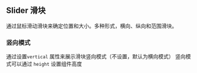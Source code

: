 <div class="demo-header">
<p class="overviewicon">
  <span class="wapi-business-slider"/>
</p>

## Slider 滑块

<nova-uxlink widget-name="Slider"></nova-uxlink>

通过鼠标滑动滑块来确定位置和大小。多种形式，横向、纵向和范围滑块。
</div>

### 竖向模式

通过设置`vertical` 属性来展示滑块竖向模式（不设置，默认为横向模式）
竖向模式可以通过 `height` 设置组件高度

<nova-demo-view link="slider/vertical-mode"></nova-demo-view>

<br>
